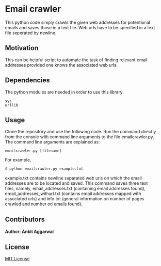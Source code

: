 # Email crawler

This python code simply crawls the given web addresses for potentional emails and saves those in a text file. Web urls have to be specified in a text file seperated by newline.

## Motivation

This can be helpful script to automate the task of finding relevant email addresses provided one knows the associated web urls.

## Dependencies
The python modules are needed in order to use this library.
```
sys
urllib
```

## Usage
Clone the repository and use the following code.
Run the command directly from the console with command line arguments to the file emailcrawler.py. The command line arguments are explained as:

```
emailcrawler.py [filename]

```
For example,

```sh
$ python emailcrawler.py example.txt
```
example.txt contains newline separated web urls on which the email addresses are to be located and saved. This command saves three text files, namely, email_addresses.txt (containing email addresses found), email_addresses_withurl.txt (contains email addresses mapped with associated urls) and info.txt (general information on number of pages crawled and number od emails found).

## Contributors

#### Author: Ankit Aggarwal

## License

[MIT License](https://github.com/ankitaggarwal011/email-crawler/blob/master/LICENSE)
